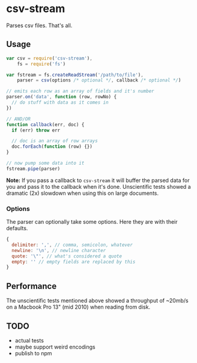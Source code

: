 csv-stream
===

Parses csv files. That's all.

## Usage

```javascript
var csv = require('csv-stream'),
    fs = require('fs')

var fstream = fs.createReadStream('/path/to/file'),
    parser = csv(options /* optional */, callback /* optional */)

// emits each row as an array of fields and it's number
parser.on('data', function (row, rowNo) {
  // do stuff with data as it comes in
})

// AND/OR
function callback(err, doc) {
  if (err) throw err

  // doc is an array of row arrays
  doc.forEach(function (row) {})
}

// now pump some data into it
fstream.pipe(parser)

```
__Note:__ If you pass a callback to ```csv-stream``` it will buffer the parsed data for you and pass it to the callback when it's done. Unscientific tests showed a dramatic (2x) slowdown when using this on large documents.

### Options

The parser can optionally take some options. Here they are with their defaults.

```javascript
{
  delimiter: ',', // comma, semicolon, whatever
  newline: '\n', // newline character
  quote: '\"', // what's considered a quote
  empty: '' // empty fields are replaced by this
}
```

## Performance

The unscientific tests mentioned above showed a throughput of ~20mb/s on a Macbook Pro 13" (mid 2010) when reading from disk.

## TODO

- actual tests
- maybe support weird encodings
- publish to npm
